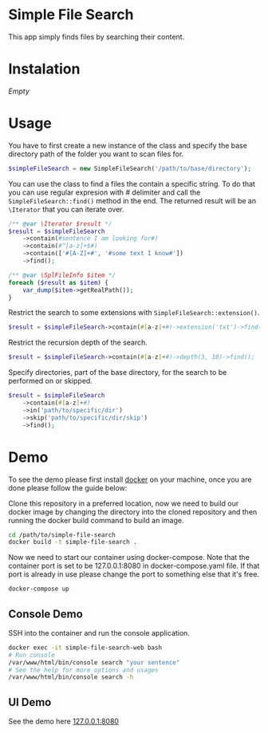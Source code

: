 # Simple File Search
This app simply finds files by searching their content.
# Instalation
*Empty*
# Usage
You have to first create a new instance of the class and specify the base
directory path of the folder you want to scan files for.
```php
$simpleFileSearch = new SimpleFileSearch('/path/to/base/directory');
```
You can use the class to find a files the contain a specific string. To do
that you can use regular expresion with *#* delimiter and call the
`SimpleFileSearch::find()` method in the end. The returned result will be an
`\Iterator` that you can iterate over.
```php
/** @var \Iterator $result */
$result = $simpleFileSearch
    ->contain(#sentence I am looking for#)
    ->contain(#^[a-z]+$#)
    ->contain(['#[A-Z]+#', '#some text I know#'])
    ->find();

/** @var \SplFileInfo $item */
foreach ($result as $item) {
    var_dump($item->getRealPath());
}
```
Restrict the search to some extensions with `SimpleFileSearch::extension()`.
```php
$result = $simpleFileSearch->contain(#[a-z]+#)->extension('txt')->find();
```
Restrict the recursion depth of the search.
```php
$result = $simpleFileSearch->contain(#[a-z]+#)->depth(3, 10)->find();
```
Specify directories, part of the base directory, for the search to be
performed on or skipped.
```php
$result = $simpleFileSearch
    ->contain(#[a-z]+#)
    ->in('path/to/specific/dir')
    ->skip('path/to/specific/dir/skip')
    ->find();
```
# Demo
To see the demo please first install [docker](https://www.docker.com/) on
your machine, once you are done please follow the guide below:

Clone this repository in a preferred location, now we need to build our
docker image by changing the directory into the cloned repository and then
running the docker build command to build an image.
```bash
cd /path/to/simple-file-search
docker build -t simple-file-search .
```
Now we need to start our container using docker-compose. Note that the
container port is set to be 127.0.0.1:8080 in docker-compose.yaml file.
If that port is already in use please change the port to something else
that it's free.
```bash
docker-compose up
```
## Console Demo
SSH into the container and run the console application.
```bash
docker exec -it simple-file-search-web bash
# Run console
/var/www/html/bin/console search "your sentence"
# See the help for more options and usages
/var/www/html/bin/console search -h
```
## UI Demo
See the demo here [127.0.0.1:8080](http://127.0.0.1:8080/)
 
